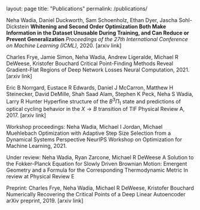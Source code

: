 layout: page
title: "Publications"
permalink: /publications/


Neha Wadia, Daniel Duckworth, Sam Schoenholz, Ethan Dyer, Jascha Sohl-Dickstein
**Whitening and Second Order Optimization Both Make Information in the Dataset Unusable During Training, and Can Reduce or Prevent Generalization**
*Proceedings of the 27th International Conference on Machine Learning (ICML),* 2020. [arxiv link]

Charles Frye, Jamie Simon, Neha Wadia, Andrew Ligeralde, Michael R DeWeese, Kristofer Bouchard
Critical Point-Finding Methods Reveal Gradient-Flat Regions of Deep Network Losses
Neural Computation, 2021. [arxiv link]

Eric B Norrgard, Eustace R Edwards, Daniel J McCarron, Matthew H Steinecker, David DeMille, Shah Saad Alam, Stephen K Peck, Neha S Wadia, Larry R Hunter
Hyperfine structure of the $B^3\Pi_1$ state and predictions of optical cycling behavior in the $X\rightarrow B$ transition of TlF
Physical Review A, 2017. [arxiv link]


Workshop proceedings:
Neha Wadia, Michael I Jordan, Michael Muehlebach
Optimization with Adaptive Step Size Selection from a Dynamical Systems Perspective
NeurIPS Workshop on Optimization for Machine Learning, 2021.


Under review:
Neha Wadia, Ryan Zarcone, Michael R DeWeese
A Solution to the Fokker-Planck Equation for Slowly Driven Brownian Motion: Emergent Geometry and a Formula for the Corresponding Thermodynamic Metric
In review at Physical Review E


Preprint:
Charles Frye, Neha Wadia, Michael R DeWeese, Kristofer Bouchard
Numerically Recovering the Critical Points of a Deep Linear Autoencoder
arXiv preprint, 2019. [arxiv link]
